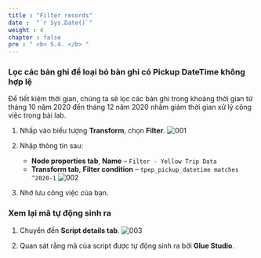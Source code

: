 ```yaml
---
title : "Filter records"
date :  "`r Sys.Date()`" 
weight : 4
chapter : false
pre : " <b> 5.4. </b> "
---
```


### Lọc các bản ghi để loại bỏ bản ghi có **Pickup DateTime** không hợp lệ

Để tiết kiệm thời gian, chúng ta sẽ lọc các bản ghi trong khoảng thời gian từ tháng 10 năm 2020 đến tháng 12 năm 2020 nhằm giảm thời gian xử lý công việc trong bài lab.

1. Nhấp vào biểu tượng **Transform**, chọn **Filter**.
![001](../../images/5.transforming/5.4/001.png)

2. Nhập thông tin sau:
   - **Node properties tab**, **Name** – `Filter - Yellow Trip Data`
   - **Transform tab**, **Filter condition** – `tpep_pickup_datetime matches ^2020-1`
   ![002](../../images/5.transforming/5.4/002.png)

3. Nhớ lưu công việc của bạn.

### Xem lại mã tự động sinh ra

1. Chuyển đến **Script details tab**.
![003](../../images/5.transforming/5.4/003.png)

2. Quan sát rằng mã của script được tự động sinh ra bởi **Glue Studio**.